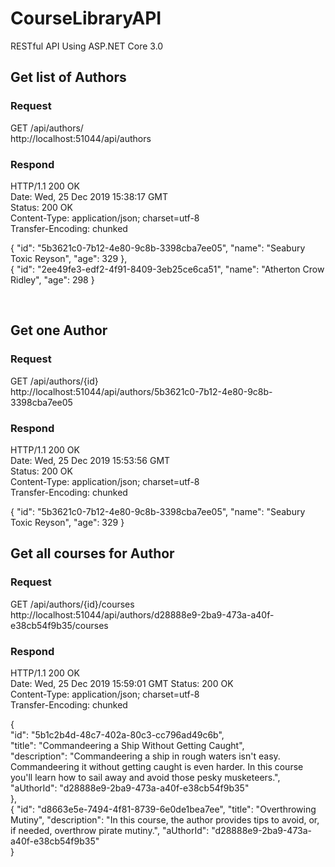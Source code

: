 # CourseLibraryAPI
RESTful API Using ASP.NET Core 3.0

## Get list of Authors

### Request
  GET /api/authors/ <br/>
  http://localhost:51044/api/authors

### Respond

HTTP/1.1 200 OK <br/>
Date: Wed, 25 Dec 2019 15:38:17 GMT <br/>
Status: 200 OK <br/>
Content-Type: application/json; charset=utf-8 <br/>
Transfer-Encoding: chunked <br/>

{
        "id": "5b3621c0-7b12-4e80-9c8b-3398cba7ee05", 
        "name": "Seabury Toxic Reyson",
        "age": 329
    },<br/>
    {
        "id": "2ee49fe3-edf2-4f91-8409-3eb25ce6ca51",
        "name": "Atherton Crow Ridley",
        "age": 298
}

<br/>

## Get one Author

### Request 
  GET /api/authors/{id} <br/>
  http://localhost:51044/api/authors/5b3621c0-7b12-4e80-9c8b-3398cba7ee05
  
### Respond

HTTP/1.1 200 OK <br/>
Date: Wed, 25 Dec 2019 15:53:56 GMT <br/>
Status: 200 OK <br/>
Content-Type: application/json; charset=utf-8 <br/>
Transfer-Encoding: chunked <br/>
 
{
    "id": "5b3621c0-7b12-4e80-9c8b-3398cba7ee05",
    "name": "Seabury Toxic Reyson",
    "age": 329
}
<br>

## Get all courses for Author

### Request
  GET /api/authors/{id}/courses <br/>
  http://localhost:51044/api/authors/d28888e9-2ba9-473a-a40f-e38cb54f9b35/courses
  
### Respond

HTTP/1.1 200 OK <br/>
Date: Wed, 25 Dec 2019 15:59:01 GMT
Status: 200 OK <br/>
Content-Type: application/json; charset=utf-8 <br/>
Transfer-Encoding: chunked <br/>

 {<br/>
        "id": "5b1c2b4d-48c7-402a-80c3-cc796ad49c6b", <br>
        "title": "Commandeering a Ship Without Getting Caught",  <br>
        "description": "Commandeering a ship in rough waters isn't easy.  Commandeering it without getting caught is even harder.  In                       this course you'll learn how to sail away and avoid those pesky musketeers.", <br>
        "aUthorId": "d28888e9-2ba9-473a-a40f-e38cb54f9b35" <br>
    }, <br/>
    {
        "id": "d8663e5e-7494-4f81-8739-6e0de1bea7ee",
        "title": "Overthrowing Mutiny",
        "description": "In this course, the author provides tips to avoid, or, if needed, overthrow pirate mutiny.",
        "aUthorId": "d28888e9-2ba9-473a-a40f-e38cb54f9b35" <br/>
    }
    <br/>
